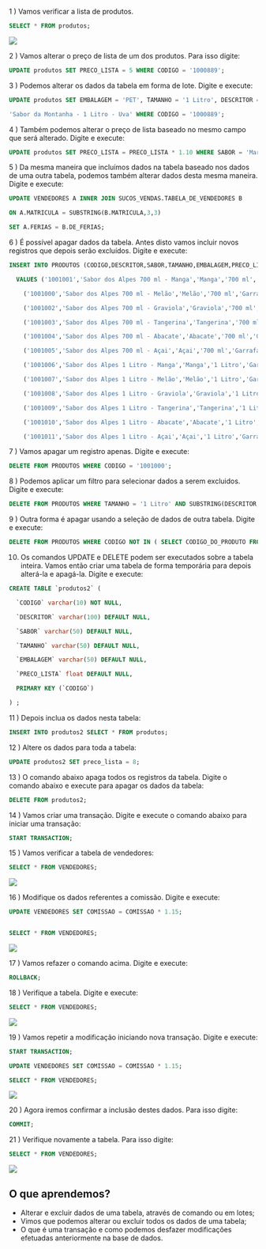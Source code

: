 1 ) Vamos verificar a lista de produtos.
````sql
SELECT * FROM produtos;
````

![](https://cdn3.gnarususercontent.com.br/1222-mysqlmanipulacaodedados/04/1.png)

2 ) Vamos alterar o preço de lista de um dos produtos. Para isso digite:
````sql
UPDATE produtos SET PRECO_LISTA = 5 WHERE CODIGO = '1000889';
````

3 ) Podemos alterar os dados da tabela em forma de lote. Digite e execute:
````sql
UPDATE produtos SET EMBALAGEM = 'PET', TAMANHO = '1 Litro', DESCRITOR =

'Sabor da Montanha - 1 Litro - Uva' WHERE CODIGO = '1000889';
````

4 ) Também podemos alterar o preço de lista baseado no mesmo campo que será alterado. Digite e execute:
````sql
UPDATE produtos SET PRECO_LISTA = PRECO_LISTA * 1.10 WHERE SABOR = 'Maracujá';
````

5 ) Da mesma maneira que incluímos dados na tabela baseado nos dados de uma outra tabela, podemos também alterar dados desta mesma maneira. Digite e execute:
````sql
UPDATE VENDEDORES A INNER JOIN SUCOS_VENDAS.TABELA_DE_VENDEDORES B

ON A.MATRICULA = SUBSTRING(B.MATRICULA,3,3)

SET A.FERIAS = B.DE_FERIAS;
````

6 ) É possível apagar dados da tabela. Antes disto vamos incluir novos registros que depois serão excluídos. Digite e execute:
````sql
INSERT INTO PRODUTOS (CODIGO,DESCRITOR,SABOR,TAMANHO,EMBALAGEM,PRECO_LISTA)

  VALUES ('1001001','Sabor dos Alpes 700 ml - Manga','Manga','700 ml','Garrafa',7.50),

    ('1001000','Sabor dos Alpes 700 ml - Melão','Melão','700 ml','Garrafa',7.50),

    ('1001002','Sabor dos Alpes 700 ml - Graviola','Graviola','700 ml','Garrafa',7.50),

    ('1001003','Sabor dos Alpes 700 ml - Tangerina','Tangerina','700 ml','Garrafa',7.50),

    ('1001004','Sabor dos Alpes 700 ml - Abacate','Abacate','700 ml','Garrafa',7.50),

    ('1001005','Sabor dos Alpes 700 ml - Açai','Açai','700 ml','Garrafa',7.50),

    ('1001006','Sabor dos Alpes 1 Litro - Manga','Manga','1 Litro','Garrafa',7.50),

    ('1001007','Sabor dos Alpes 1 Litro - Melão','Melão','1 Litro','Garrafa',7.50),

    ('1001008','Sabor dos Alpes 1 Litro - Graviola','Graviola','1 Litro','Garrafa',7.50),

    ('1001009','Sabor dos Alpes 1 Litro - Tangerina','Tangerina','1 Litro','Garrafa',7.50),

    ('1001010','Sabor dos Alpes 1 Litro - Abacate','Abacate','1 Litro','Garrafa',7.50),

    ('1001011','Sabor dos Alpes 1 Litro - Açai','Açai','1 Litro','Garrafa',7.50);
````

7 ) Vamos apagar um registro apenas. Digite e execute:
````sql
DELETE FROM PRODUTOS WHERE CODIGO = '1001000';
````

8 ) Podemos aplicar um filtro para selecionar dados a serem excluidos. Digite e execute:
````sql
DELETE FROM PRODUTOS WHERE TAMANHO = '1 Litro' AND SUBSTRING(DESCRITOR,1,15) = 'Sabor dos Alpes';
````

9 ) Outra forma é apagar usando a seleção de dados de outra tabela. Digite e execute:
````sql
DELETE FROM PRODUTOS WHERE CODIGO NOT IN ( SELECT CODIGO_DO_PRODUTO FROM SUCOS_VENDAS.TABELA_DE_PRODUTOS);
````

10) Os comandos UPDATE e DELETE podem ser executados sobre a tabela inteira. Vamos então criar uma tabela de forma temporária para depois alterá-la e apagá-la. Digite e execute:
````sql
CREATE TABLE `produtos2` (

  `CODIGO` varchar(10) NOT NULL,

  `DESCRITOR` varchar(100) DEFAULT NULL,

  `SABOR` varchar(50) DEFAULT NULL,

  `TAMANHO` varchar(50) DEFAULT NULL,

  `EMBALAGEM` varchar(50) DEFAULT NULL,

  `PRECO_LISTA` float DEFAULT NULL,

  PRIMARY KEY (`CODIGO`)

) ;
````

11 ) Depois inclua os dados nesta tabela:
````sql
INSERT INTO produtos2 SELECT * FROM produtos;
````

12 ) Altere os dados para toda a tabela:
````sql
UPDATE produtos2 SET preco_lista = 8;
````

13 ) O comando abaixo apaga todos os registros da tabela. Digite o comando abaixo e execute para apagar os dados da tabela:
````sql
DELETE FROM produtos2;
````

14 ) Vamos criar uma transação. Digite e execute o comando abaixo para iniciar uma transação:
````sql
START TRANSACTION;
````

15 ) Vamos verificar a tabela de vendedores:
````sql
SELECT * FROM VENDEDORES;
````
![](https://cdn3.gnarususercontent.com.br/1222-mysqlmanipulacaodedados/04/2.png)

16 ) Modifique os dados referentes a comissão. Digite e execute:
````sql
UPDATE VENDEDORES SET COMISSAO = COMISSAO * 1.15;


SELECT * FROM VENDEDORES;
````
![](https://cdn3.gnarususercontent.com.br/1222-mysqlmanipulacaodedados/04/3.png)

17 ) Vamos refazer o comando acima. Digite e execute:
````sql
ROLLBACK;
````

18 ) Verifique a tabela. Digite e execute:
````sql
SELECT * FROM VENDEDORES;
````
![](https://cdn3.gnarususercontent.com.br/1222-mysqlmanipulacaodedados/04/4.png)

19 ) Vamos repetir a modificação iniciando nova transação. Digite e execute:
````sql
START TRANSACTION;

UPDATE VENDEDORES SET COMISSAO = COMISSAO * 1.15;

SELECT * FROM VENDEDORES;
````
![](https://cdn3.gnarususercontent.com.br/1222-mysqlmanipulacaodedados/04/5.png)

20 ) Agora iremos confirmar a inclusão destes dados. Para isso digite:
````sql
COMMIT;
````

21 ) Verifique novamente a tabela. Para isso digite:
````sql
SELECT * FROM VENDEDORES;
````
![](https://cdn3.gnarususercontent.com.br/1222-mysqlmanipulacaodedados/04/6.png)

## O que aprendemos?

- Alterar e excluir dados de uma tabela, através de comando ou em lotes;
- Vimos que podemos alterar ou excluir todos os dados de uma tabela;
- O que é uma transação e como podemos desfazer modificações efetuadas anteriormente na base de dados.